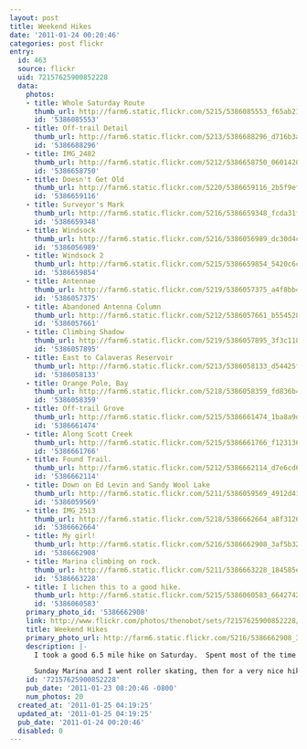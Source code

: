 ```yaml
---
layout: post
title: Weekend Hikes
date: '2011-01-24 00:20:46'
categories: post flickr
entry:
  id: 463
  source: flickr
  uid: 72157625900852228
  data:
    photos:
    - title: Whole Saturday Route
      thumb_url: http://farm6.static.flickr.com/5215/5386085553_f65ab21f8a_s.jpg
      id: '5386085553'
    - title: Off-trail Detail
      thumb_url: http://farm6.static.flickr.com/5213/5386688296_d716b3acae_s.jpg
      id: '5386688296'
    - title: IMG_2482
      thumb_url: http://farm6.static.flickr.com/5212/5386658750_0601420181_s.jpg
      id: '5386658750'
    - title: Doesn't Get Old
      thumb_url: http://farm6.static.flickr.com/5220/5386659116_2b5f9efe7b_s.jpg
      id: '5386659116'
    - title: Surveyor's Mark
      thumb_url: http://farm6.static.flickr.com/5216/5386659348_fcda31fa49_s.jpg
      id: '5386659348'
    - title: Windsock
      thumb_url: http://farm6.static.flickr.com/5216/5386056989_dc30d4c552_s.jpg
      id: '5386056989'
    - title: Windsock 2
      thumb_url: http://farm6.static.flickr.com/5215/5386659854_5420c6ca38_s.jpg
      id: '5386659854'
    - title: Antennae
      thumb_url: http://farm6.static.flickr.com/5219/5386057375_a4f8bb4444_s.jpg
      id: '5386057375'
    - title: Abandoned Antenna Column
      thumb_url: http://farm6.static.flickr.com/5212/5386057661_b554528059_s.jpg
      id: '5386057661'
    - title: Climbing Shadow
      thumb_url: http://farm6.static.flickr.com/5219/5386057895_3f3c118733_s.jpg
      id: '5386057895'
    - title: East to Calaveras Reservoir
      thumb_url: http://farm6.static.flickr.com/5213/5386058133_d54425f8bb_s.jpg
      id: '5386058133'
    - title: Orange Pole, Bay
      thumb_url: http://farm6.static.flickr.com/5218/5386058359_fd836b49f8_s.jpg
      id: '5386058359'
    - title: Off-trail Grove
      thumb_url: http://farm6.static.flickr.com/5215/5386661474_1ba8a9ddf1_s.jpg
      id: '5386661474'
    - title: Along Scott Creek
      thumb_url: http://farm6.static.flickr.com/5215/5386661766_f123136517_s.jpg
      id: '5386661766'
    - title: Found Trail.
      thumb_url: http://farm6.static.flickr.com/5212/5386662114_d7e6cd6713_s.jpg
      id: '5386662114'
    - title: Down on Ed Levin and Sandy Wool Lake
      thumb_url: http://farm6.static.flickr.com/5211/5386059569_4912d41fe5_s.jpg
      id: '5386059569'
    - title: IMG_2513
      thumb_url: http://farm6.static.flickr.com/5218/5386662664_a8f3126183_s.jpg
      id: '5386662664'
    - title: My girl!
      thumb_url: http://farm6.static.flickr.com/5216/5386662908_3af5b32063_s.jpg
      id: '5386662908'
    - title: Marina climbing on rock.
      thumb_url: http://farm6.static.flickr.com/5211/5386663228_184585e704_s.jpg
      id: '5386663228'
    - title: I lichen this to a good hike.
      thumb_url: http://farm6.static.flickr.com/5215/5386060583_664274297e_s.jpg
      id: '5386060583'
    primary_photo_id: '5386662908'
    link: http://www.flickr.com/photos/thenobot/sets/72157625900852228/
    title: Weekend Hikes
    primary_photo_url: http://farm6.static.flickr.com/5216/5386662908_3af5b32063_m.jpg
    description: |-
      I took a good 6.5 mile hike on Saturday.  Spent most of the time off the trail, which made it fairly strenuous.  I saw 5 coyotes toal, some deer, and some suspicious cows.

      Sunday Marina and I went roller skating, then for a very nice hike in the late afternoon.  She was excellent out there, with her hiking shoes and the obviously genetic predisposition to shy away from the trails...
    id: '72157625900852228'
    pub_date: '2011-01-23 08:20:46 -0800'
    num_photos: 20
  created_at: '2011-01-25 04:19:25'
  updated_at: '2011-01-25 04:19:25'
  pub_date: '2011-01-24 00:20:46'
  disabled: 0
---
```

